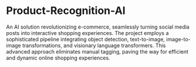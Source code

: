 # Product-Recognition-AI
An AI solution revolutionizing e-commerce, seamlessly turning social media posts into interactive shopping experiences. The project employs a sophisticated pipeline integrating object detection, text-to-image, image-to-image transformations, and visionary language transformers. This advanced approach eliminates manual tagging, paving the way for efficient and dynamic online shopping experiences.
